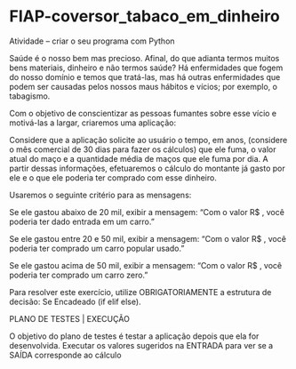 # FIAP-coversor_tabaco_em_dinheiro

Atividade – criar o seu programa com Python

Saúde é o nosso bem mas precioso. Afinal, do que adianta termos muitos bens materiais, dinheiro e não termos saúde? Há enfermidades que fogem do nosso domínio e temos que tratá-las, mas há outras enfermidades que podem ser causadas pelos nossos maus hábitos e vícios; por exemplo, o tabagismo.

Com o objetivo de conscientizar as pessoas fumantes sobre esse vício e motivá-las a largar, criaremos uma aplicação:

Considere que a aplicação solicite ao usuário o tempo, em anos, (considere o mês comercial de 30 dias para fazer os cálculos) que ele fuma, o valor atual do maço e a quantidade média de maços que ele fuma por dia. A partir dessas informações, efetuaremos o cálculo do montante já gasto por ele e o que ele poderia ter comprado com esse dinheiro.

Usaremos o seguinte critério para as mensagens:

Se ele gastou abaixo de 20 mil, exibir a mensagem:
“Com o valor R$ <montante>, você poderia ter dado entrada em um carro.”

Se ele gastou entre 20 e 50 mil, exibir a mensagem:
“Com o valor R$ <montante>, você poderia ter comprado um carro popular usado.”

Se ele gastou acima de 50 mil, exibir a mensagem:
“Com o valor R$ <montante>, você poderia ter comprado um carro zero.”

Para resolver este exercício, utilize OBRIGATORIAMENTE a estrutura de decisão: Se Encadeado (if elif else).

PLANO DE TESTES | EXECUÇÃO

O objetivo do plano de testes é testar a aplicação depois que ela for desenvolvida.  Executar os valores sugeridos na ENTRADA para ver se a SAÍDA corresponde ao cálculo


